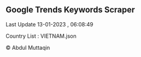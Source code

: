 

## Google Trends Keywords Scraper 
 
Last Update 13-01-2023 , 06:08:49

Country List :
VIETNAM.json



© Abdul Muttaqin 
